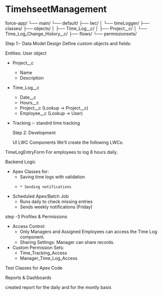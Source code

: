 # TimehseetManagement


force-app/
└── main/
    └── default/
        ├── lwc/
        │   └── timeLogger/
        ├── classes/
        ├── objects/
        │   ├── Time_Log__c/
        │   ├── Project__c/
        │   └── Time_Log_Change_History__c/
        ├── flows/
        └── permissionsets/


Step 1:-  Data Model Design
Define custom objects and fields:

Entities:
User object 
* Project__c
    * Name
    * Description
* Time_Log__c
    * Date__c
    * Hours__c
    * Project__c (Lookup → Project__c)
    * Employee__c (Lookup → User)
* Tracking :- standrd time tracking







  Step 2: Development
  
  UI LWC Components
We’ll create the following LWCs:

 TimeLogEntryForm
For employees to log 8 hours daily.

Backend Logic
* Apex Classes for:
    * Saving time logs with validation
    *     * Sending notifications
* Scheduled Apex/Batch Job
    * Runs daily to check missing entries
    * Sends weekly notifications (Friday)
 







 step -3  Profiles & Permissions
* Access Control:
    * Only Managers and Assigned Employees can access the Time Log component.
    * Sharing Settings: Manager can share records.
* Custom Permission Sets:
    * Time_Tracking_Access
    * Manager_Time_Log_Access

Test Classes for Apex Code



Reports & Dashboards

created report for the daily and for the montly basis


